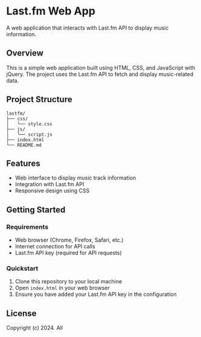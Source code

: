 # Last.fm Web App

A web application that interacts with Last.fm API to display music information.

## Overview

This is a simple web application built using HTML, CSS, and JavaScript with jQuery. The project uses the Last.fm API to fetch and display music-related data.

## Project Structure

```
lastfm/
├── css/
│   └── style.css
├── js/
│   └── script.js
├── index.html
└── README.md
```

## Features

- Web interface to display music track information
- Integration with Last.fm API
- Responsive design using CSS

## Getting Started

### Requirements

- Web browser (Chrome, Firefox, Safari, etc.)
- Internet connection for API calls
- Last.fm API key (required for API requests)

### Quickstart

1. Clone this repository to your local machine
2. Open `index.html` in your web browser
3. Ensure you have added your Last.fm API key in the configuration

## License

Copyright (c) 2024. All